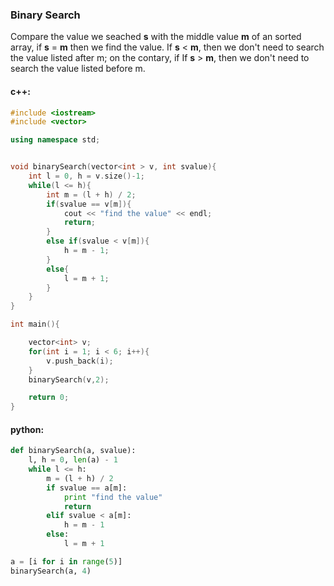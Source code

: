 ### Binary Search

Compare the value we seached **s** with the middle value **m** of an sorted array, if **s** = **m** then we find the value. 
If **s** < **m**, then we don't need to search the value listed after m; on the contary, if If **s** > **m**, then we don't need to search the value listed before m.
#### c++:
```cpp
#include <iostream>
#include <vector>

using namespace std;


void binarySearch(vector<int > v, int svalue){
    int l = 0, h = v.size()-1;
    while(l <= h){
        int m = (l + h) / 2;
        if(svalue == v[m]){
            cout << "find the value" << endl;
            return;
        }
        else if(svalue < v[m]){
            h = m - 1;
        }
        else{
            l = m + 1;
        }
    }
}

int main(){

    vector<int> v;
    for(int i = 1; i < 6; i++){
        v.push_back(i);
    }
    binarySearch(v,2);

    return 0;
}
```

#### python:
```python
def binarySearch(a, svalue):
    l, h = 0, len(a) - 1
    while l <= h:
        m = (l + h) / 2
        if svalue == a[m]:
            print "find the value"
            return
        elif svalue < a[m]:
            h = m - 1
        else:
            l = m + 1

a = [i for i in range(5)]
binarySearch(a, 4)
```